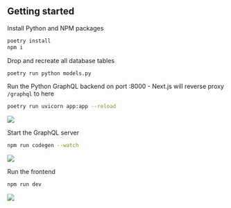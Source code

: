## Getting started

Install Python and NPM packages

```bash
poetry install
npm i
```

Drop and recreate all database tables

```bash
poetry run python models.py
```

Run the Python GraphQL backend on port :8000 - Next.js will reverse proxy `/graphql` to here

```bash
poetry run uvicorn app:app --reload
```

![](https://ss.solberg.is/7GOZ7I+)

Start the GraphQL server

```bash
npm run codegen --watch
```

![](https://ss.solberg.is/hTHyzj+)

Run the frontend

```bash
npm run dev
```

![](https://ss.solberg.is/chu0zY+)
